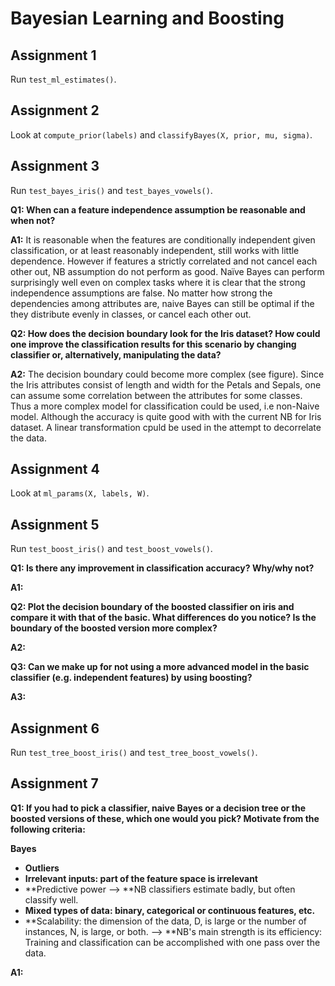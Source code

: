 # Bayesian Learning and Boosting

## Assignment 1
Run `test_ml_estimates()`.

## Assignment 2
Look at `compute_prior(labels)` and `classifyBayes(X, prior, mu, sigma)`.

## Assignment 3
Run `test_bayes_iris()` and `test_bayes_vowels()`.

**Q1: When can a feature independence assumption be reasonable and when not?**

**A1:** It is reasonable when the features are conditionally independent given classification, or at least reasonably independent, still works with little dependence. However if features a strictly correlated and not cancel each other out, NB assumption do not perform as good. Naïve Bayes can perform surprisingly well even on complex tasks where it is clear that the strong independence assumptions are false. No matter how strong the dependencies among attributes are, naive Bayes can still be optimal if the they distribute evenly in classes, or cancel each other out.

**Q2: How does the decision boundary look for the Iris dataset? How could one improve the classification results for this scenario by changing classifier or, alternatively, manipulating the data?**

**A2:** The decision boundary could become more complex (see figure). Since the Iris attributes consist of length and width for the Petals and Sepals, one can assume some correlation between the attributes for some classes. Thus a more complex model for classification could be used, i.e non-Naive model. Although the accuracy is quite good with with the current NB for Iris dataset. A linear transformation cpuld be used in the attempt to decorrelate the data.

## Assignment 4
Look at `ml_params(X, labels, W)`.

## Assignment 5
Run `test_boost_iris()` and `test_boost_vowels()`.

**Q1: Is there any improvement in classification accuracy? Why/why not?**

**A1:**

**Q2: Plot the decision boundary of the boosted classifier on iris and compare it with that of the basic. What differences do you notice? Is the boundary of the boosted version more complex?**

**A2:**

**Q3: Can we make up for not using a more advanced model in the basic classifier (e.g. independent features) by using boosting?**

**A3:**


## Assignment 6
Run `test_tree_boost_iris()` and `test_tree_boost_vowels()`.

## Assignment 7
**Q1: If you had to pick a classifier, naive Bayes or a decision tree or the boosted versions of these, which one would you pick? Motivate from the following criteria:**

**Bayes**
* **Outliers**
* **Irrelevant inputs: part of the feature space is irrelevant**
* **Predictive power --> **NB classifiers estimate badly, but often classify well.
* **Mixed types of data: binary, categorical or continuous features, etc.**
* **Scalability: the dimension of the data, D, is large or the number of instances, N, is large, or both. --> **NB's main strength is its efficiency: Training and classification can be accomplished with one pass over the data. 

**A1:**



